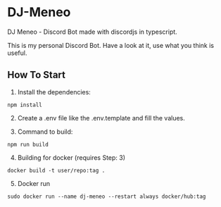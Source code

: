 # DJ-Meneo
DJ Meneo - Discord Bot made with discordjs in typescript.

This is my personal Discord Bot.
Have a look at it, use what you think is useful.

## How To Start

1. Install the dependencies:
  ```shell
  npm install
  ````
2. Create a .env file like the .env.template and fill the values.

3. Command to build:
  ```shell
  npm run build
  ```

4. Building for docker (requires Step: 3)
  ```shell
  docker build -t user/repo:tag .
  ```

5. Docker run
```shell
sudo docker run --name dj-meneo --restart always docker/hub:tag
 ```
